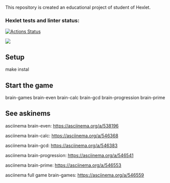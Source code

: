 This repository is created an educational project of student of Hexlet.

### Hexlet tests and linter status:
[![Actions Status](https://github.com/ArtemBY/frontend-project-44/workflows/hexlet-check/badge.svg)](https://github.com/ArtemBY/frontend-project-44/actions)

<a href="https://codeclimate.com/github/ArtemBY/frontend-project-44/maintainability"><img src="https://api.codeclimate.com/v1/badges/dcd0bf831a9a2005a701/maintainability" /></a>

## Setup

make instal

## Start the game

brain-games
brain-even
brain-calc
brain-gcd
brain-progression
brain-prime

## See askinems

asciinema brain-even: https://asciinema.org/a/538196

asciinema brain-calc: https://asciinema.org/a/546368

asciinema brain-gcd: https://asciinema.org/a/546383

asciinema brain-progression: https://asciinema.org/a/546541

asciinema brain-prime: https://asciinema.org/a/546553

asciinema full game brain-games: https://asciinema.org/a/546559

